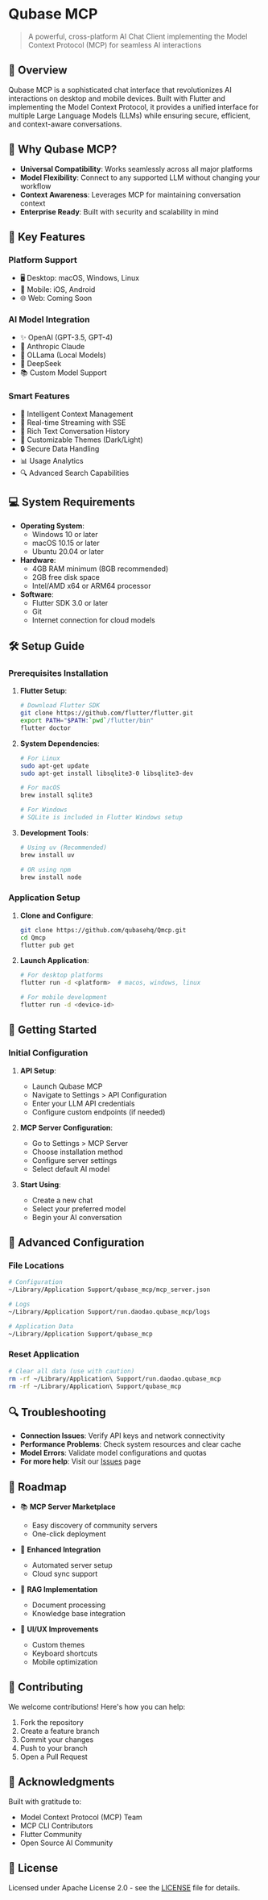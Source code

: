 # Qubase MCP

> A powerful, cross-platform AI Chat Client implementing the Model Context Protocol (MCP) for seamless AI interactions

## 📖 Overview

Qubase MCP is a sophisticated chat interface that revolutionizes AI interactions on desktop and mobile devices. Built with Flutter and implementing the Model Context Protocol, it provides a unified interface for multiple Large Language Models (LLMs) while ensuring secure, efficient, and context-aware conversations.

## 🎯 Why Qubase MCP?

- **Universal Compatibility**: Works seamlessly across all major platforms
- **Model Flexibility**: Connect to any supported LLM without changing your workflow
- **Context Awareness**: Leverages MCP for maintaining conversation context
- **Enterprise Ready**: Built with security and scalability in mind

## 🚀 Key Features

### Platform Support
- 🖥️ Desktop: macOS, Windows, Linux
- 📱 Mobile: iOS, Android
- 🌐 Web: Coming Soon

### AI Model Integration
- ✨ OpenAI (GPT-3.5, GPT-4)
- 🎯 Anthropic Claude
- 🚀 OLLama (Local Models)
- 🔮 DeepSeek
- 📚 Custom Model Support

### Smart Features
- 🧠 Intelligent Context Management
- 🔄 Real-time Streaming with SSE
- 📝 Rich Text Conversation History
- 🎨 Customizable Themes (Dark/Light)
- 🔒 Secure Data Handling
- 📊 Usage Analytics
- 🔍 Advanced Search Capabilities

## 💻 System Requirements

- **Operating System**:
  - Windows 10 or later
  - macOS 10.15 or later
  - Ubuntu 20.04 or later
- **Hardware**:
  - 4GB RAM minimum (8GB recommended)
  - 2GB free disk space
  - Intel/AMD x64 or ARM64 processor
- **Software**:
  - Flutter SDK 3.0 or later
  - Git
  - Internet connection for cloud models

## 🛠️ Setup Guide

### Prerequisites Installation

1. **Flutter Setup**:
   ```bash
   # Download Flutter SDK
   git clone https://github.com/flutter/flutter.git
   export PATH="$PATH:`pwd`/flutter/bin"
   flutter doctor
   ```

2. **System Dependencies**:
   ```bash
   # For Linux
   sudo apt-get update
   sudo apt-get install libsqlite3-0 libsqlite3-dev

   # For macOS
   brew install sqlite3

   # For Windows
   # SQLite is included in Flutter Windows setup
   ```

3. **Development Tools**:
   ```bash
   # Using uv (Recommended)
   brew install uv

   # OR using npm
   brew install node
   ```

### Application Setup

1. **Clone and Configure**:
   ```bash
   git clone https://github.com/qubasehq/Qmcp.git
   cd Qmcp
   flutter pub get
   ```

2. **Launch Application**:
   ```bash
   # For desktop platforms
   flutter run -d <platform>  # macos, windows, linux

   # For mobile development
   flutter run -d <device-id>
   ```

## 📱 Getting Started

### Initial Configuration

1. **API Setup**:
   - Launch Qubase MCP
   - Navigate to Settings > API Configuration
   - Enter your LLM API credentials
   - Configure custom endpoints (if needed)

2. **MCP Server Configuration**:
   - Go to Settings > MCP Server
   - Choose installation method
   - Configure server settings
   - Select default AI model

3. **Start Using**:
   - Create a new chat
   - Select your preferred model
   - Begin your AI conversation

## 🔧 Advanced Configuration

### File Locations
```bash
# Configuration
~/Library/Application Support/qubase_mcp/mcp_server.json

# Logs
~/Library/Application Support/run.daodao.qubase_mcp/logs

# Application Data
~/Library/Application Support/qubase_mcp
```

### Reset Application
```bash
# Clear all data (use with caution)
rm -rf ~/Library/Application\ Support/run.daodao.qubase_mcp
rm -rf ~/Library/Application\ Support/qubase_mcp
```

## 🔍 Troubleshooting

- **Connection Issues**: Verify API keys and network connectivity
- **Performance Problems**: Check system resources and clear cache
- **Model Errors**: Validate model configurations and quotas
- **For more help**: Visit our [Issues](https://github.com/qubasehq/Qmcp/issues) page

## 🎯 Roadmap

- 📚 **MCP Server Marketplace**
  - Easy discovery of community servers
  - One-click deployment
  
- 🤝 **Enhanced Integration**
  - Automated server setup
  - Cloud sync support
  
- 🎯 **RAG Implementation**
  - Document processing
  - Knowledge base integration
  
- 🎨 **UI/UX Improvements**
  - Custom themes
  - Keyboard shortcuts
  - Mobile optimization

## 👥 Contributing

We welcome contributions! Here's how you can help:

1. Fork the repository
2. Create a feature branch
3. Commit your changes
4. Push to your branch
5. Open a Pull Request

## 🤝 Acknowledgments

Built with gratitude to:
- Model Context Protocol (MCP) Team
- MCP CLI Contributors
- Flutter Community
- Open Source AI Community

## 📄 License

Licensed under Apache License 2.0 - see the [LICENSE](./LICENSE) file for details.


